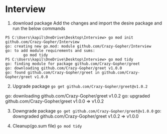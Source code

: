 # Interview
1. download package
Add the changes and import the desire package and run the below commands
```
PS C:\Users\kapil\OneDrive\Desktop\Interview> go mod init github.com/Crazy-Gopher/Interview
go: creating new go.mod: module github.com/Crazy-Gopher/Interview
go: to add module requirements and sums:
        go mod tidy
PS C:\Users\kapil\OneDrive\Desktop\Interview> go mod tidy
go: finding module for package github.com/Crazy-Gopher/greet
go: downloading github.com/Crazy-Gopher/greet v1.0.0
go: found github.com/Crazy-Gopher/greet in github.com/Crazy-Gopher/greet v1.0.0
```

2. Upgrade package
`go get github.com/Crazy-Gopher/greet@v1.0.2`
 
go: downloading github.com/Crazy-Gopher/greet v1.0.2
go: upgraded github.com/Crazy-Gopher/greet v1.0.0 => v1.0.2

3. Downgrade package
`go get github.com/Crazy-Gopher/greet@v1.0.0`
go: downgraded github.com/Crazy-Gopher/greet v1.0.2 => v1.0.0

4. Cleanup(go.sum file)
`go mod tidy`